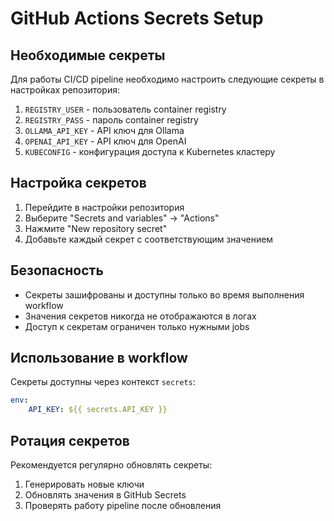 # GitHub Actions Secrets Setup

## Необходимые секреты
Для работы CI/CD pipeline необходимо настроить следующие секреты в настройках репозитория:

1. `REGISTRY_USER` - пользователь container registry
2. `REGISTRY_PASS` - пароль container registry
3. `OLLAMA_API_KEY` - API ключ для Ollama
4. `OPENAI_API_KEY` - API ключ для OpenAI
5. `KUBECONFIG` - конфигурация доступа к Kubernetes кластеру

## Настройка секретов

1. Перейдите в настройки репозитория
2. Выберите "Secrets and variables" -> "Actions"
3. Нажмите "New repository secret"
4. Добавьте каждый секрет с соответствующим значением

## Безопасность

- Секреты зашифрованы и доступны только во время выполнения workflow
- Значения секретов никогда не отображаются в логах
- Доступ к секретам ограничен только нужными jobs

## Использование в workflow

Секреты доступны через контекст `secrets`:
```yaml
env:
	API_KEY: ${{ secrets.API_KEY }}
```

## Ротация секретов

Рекомендуется регулярно обновлять секреты:
1. Генерировать новые ключи
2. Обновлять значения в GitHub Secrets
3. Проверять работу pipeline после обновления